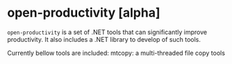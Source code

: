 # open-productivity [alpha]

`open-productivity` is a set of .NET tools that can significantly improve productivity.
It also includes a .NET library to develop of such tools.

Currently bellow tools are included:
mtcopy: a multi-threaded file copy tools
